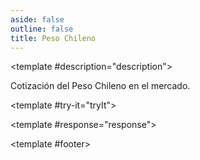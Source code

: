 ```yaml
---
aside: false
outline: false
title: Peso Chileno
---
```


<script setup>
import { setRegionForSidebar } from '../../.vitepress/sidebar/sidebar.utils.js'

setRegionForSidebar('ar')
</script>

<OAOperation operationId="get-cotizacion-clp" :hide-default-footer="false">

<template #description="description">

<OAPathEndpoint :method="description.method" :path="description.path" :baseUrl="description.baseUrl" />

Cotización del Peso Chileno en el mercado.

</template>

<template #try-it="tryIt">

<OATryItButton :operation-id="tryIt.operationId" :method="tryIt.method" hide-endpoint>

<template #response="response">

<OACodeBlock :code="JSON.stringify(response.response, null, 2)" lang="json" label="JSON" :is-dark="tryIt.isDark" :disable-html-transform="response.response.length > 1000" />
             
</template>

</OATryItButton>

</template>

<template #footer>

<OAFooter />

<!--@include: ./parts/get-cotizacion-clp-footer.md -->

</template>

</OAOperation>
